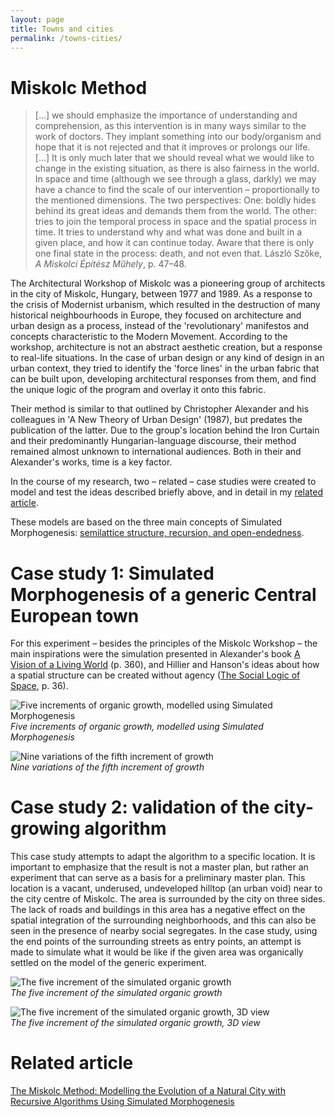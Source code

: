 ```yaml
---
layout: page
title: Towns and cities
permalink: /towns-cities/
---
```


# Miskolc Method

>[…] we should emphasize the importance of understanding and comprehension, as this intervention is in many ways similar to the work of doctors. They implant something into our body/organism and hope that it is not rejected and that it improves or prolongs our life. […]
It is only much later that we should reveal what we would like to change in the existing situation, as there is also fairness in the world.
In space and time (although we see through a glass, darkly) we may have a chance to find the scale of our intervention – proportionally to the mentioned dimensions.
The two perspectives:
One: boldly hides behind its great ideas and demands them from the world. The other: tries to join the temporal process in space and the spatial process in time. It tries to understand why and what was done and built in a given place, and how it can continue today. Aware that there is only one final state in the process: death, and not even that. László Szőke, *A Miskolci Építész Műhely*, p. 47–48.

The Architectural Workshop of Miskolc was a pioneering group of architects in the city of Miskolc, Hungary, between 1977 and 1989. As a response to the crisis of Modernist urbanism, which resulted in the destruction of many historical neighbourhoods in Europe, they focused on architecture and urban design as a process, instead of the 'revolutionary' manifestos and concepts characteristic to the Modern Movement. According to the workshop, architecture is not an abstract aesthetic creation, but a response to real-life situations. In the case of urban design or any kind of design in an urban context, they tried to identify the 'force lines' in the urban fabric that can be built upon, developing architectural responses from them, and find the unique logic of the program and overlay it onto this fabric.

Their method is similar to that outlined by Christopher Alexander and his colleagues in 'A New Theory of Urban Design' (1987), but predates the publication of the latter. Due to the group's location behind the Iron Curtain and their predominantly Hungarian-language discourse, their method remained almost unknown to international audiences. Both in their and Alexander's works, time is a key factor.

In the course of my research, two – related – case studies were created to model and test the ideas described briefly above, and in detail in my [related article](https://www.researchgate.net/publication/385077914_The_Miskolc_Method_Modelling_the_Evolution_of_a_Natural_City_with_Recursive_Algorithms_Using_Simulated_Morphogenesis).

These models are based on the three main concepts of Simulated Morphogenesis: [semilattice structure, recursion, and open-endedness](https://zbereczki.github.io/simulated-morphogenesis/theoretical-considerations/).

# Case study 1: Simulated Morphogenesis of a generic Central European town

For this experiment – besides the principles of the Miskolc Workshop – the main inspirations were the simulation presented in Alexander's book [A Vision of a Living World](http://www.natureoforder.com/summarybk3.htm) (p. 360), and Hillier and Hanson's ideas about how a spatial structure can be created without agency ([The Social Logic of Space](https://www.cambridge.org/core/books/social-logic-of-space/6B0A078C79A74F0CC615ACD8B250A985), p. 36).

![Five increments of organic growth, modelled using Simulated Morphogenesis](generic-inc-1-5.gif)  
*Five increments of organic growth, modelled using Simulated Morphogenesis*

![Nine variations of the fifth increment of growth](generic-inc-5-versions.gif)  
*Nine variations of the fifth increment of growth*

# Case study 2: validation of the city-growing algorithm

This case study attempts to adapt the algorithm to a specific location. It is important to emphasize that the result is not a master plan, but rather an experiment that can serve as a basis for a preliminary master plan. This location is a vacant, underused, undeveloped hilltop (an urban void) near to the city centre of Miskolc. The area is surrounded by the city on three sides. The lack of roads and buildings in this area has a negative effect on the spatial integration of the surrounding neighborhoods, and this can also be seen in the presence of nearby social segregates. In the case study, using the end points of the surrounding streets as entry points, an attempt is made to simulate what it would be like if the given area was organically settled on the model of the generic experiment.

![The five increment of the simulated organic growth](hangmans-hill-plan.gif)  
*The five increment of the simulated organic growth*

![The five increment of the simulated organic growth, 3D view](hangmans-hill-view.gif)  
*The five increment of the simulated organic growth, 3D view*

# Related article

[The Miskolc Method: Modelling the Evolution of a Natural City with Recursive Algorithms Using Simulated Morphogenesis](https://www.researchgate.net/publication/385077914_The_Miskolc_Method_Modelling_the_Evolution_of_a_Natural_City_with_Recursive_Algorithms_Using_Simulated_Morphogenesis)